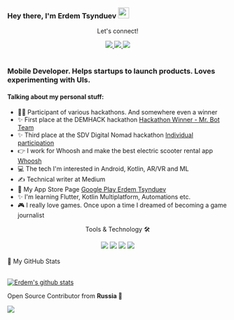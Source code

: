 ### Hey there, I'm  Erdem Tsynduev <img src="https://media.giphy.com/media/hvRJCLFzcasrR4ia7z/giphy.gif" width="25px">

<div align="center">
<p align="center">Let's connect!</p>
<a href="https://www.instagram.com/erdemtsynduev/">
    <img src="https://img.shields.io/badge/Instagram-E4405F?style=for-the-badge&logo=instagram&logoColor=white" />
</a>

<a href="https://www.linkedin.com/in/erdemtsynduev/">
    <img src="https://img.shields.io/badge/linkedin-%230077B5.svg?&style=for-the-badge&logo=linkedin&logoColor=white" />
</a>

<a href="https://www.facebook.com/tsynduev.erdem/">
    <img src="https://img.shields.io/badge/Facebook-1877F2?style=for-the-badge&logo=facebook&logoColor=white" />
</a>

</div>

<br>

### Mobile Developer. Helps startups to launch products. Loves experimenting with UIs.

#### Talking about my personal stuff:

- 🙋‍♂️ Participant of various hackathons. And somewhere even a winner
- ✨ First place at the DEMHACK hackathon [Hackathon Winner - Mr. Bot Team][demhack]
- ✨ Third place at the SDV Digital Nomad hackathon [Individual participation][sdvdigitalnomad]
- 👉 I work for Whoosh and make the best electric scooter rental app [Whoosh][whoosh_bike]
- 💻 The tech I'm interested in Android, Kotlin, AR/VR and ML
- ✍ Technical writer at Medium
- 📱 My App Store Page [Google Play Erdem Tsynduev][google_play_store]
- ✨ I'm learning Flutter, Kotlin Multiplatform, Automations etc.
- 🎮 I really love games. Once upon a time I dreamed of becoming a game journalist

<div align="center">
<p align="center">Tools & Technology 🛠</p>

<img src="https://img.shields.io/badge/Flutter-02569B?style=for-the-badge&logo=flutter&logoColor=white" />
<img src="https://img.shields.io/badge/Dart-0175C2?style=for-the-badge&logo=dart&logoColor=white" />
<img src="https://img.shields.io/badge/firebase-ffca28?style=for-the-badge&logo=firebase&logoColor=black" />
<img src="https://img.shields.io/badge/Git-F05032?style=for-the-badge&logo=git&logoColor=white" />

</div>

<br>
<summary>📝 My GitHub Stats</summary>
<br>

[![Erdem's github stats](https://github-readme-stats.vercel.app/api?username=Erdemtsynduev&theme=gotham)](https://github.com/anuraghazra/github-readme-stats)

Open Source Contributor from <b>Russia<b> 💚

![](https://visitor-badge.glitch.me/badge?page_id=erdemstynduev.erdemstynduev)

[sdvdigitalnomad]: https://sdvdigitalnomad.com/#tracks
[demhack]: https://demhack.ru/results
[whoosh_bike]: https://whoosh.bike/
[google_play_store]: https://play.google.com/store/apps/developer?id=Erdem+Tsynduev&hl=ru&gl=US
